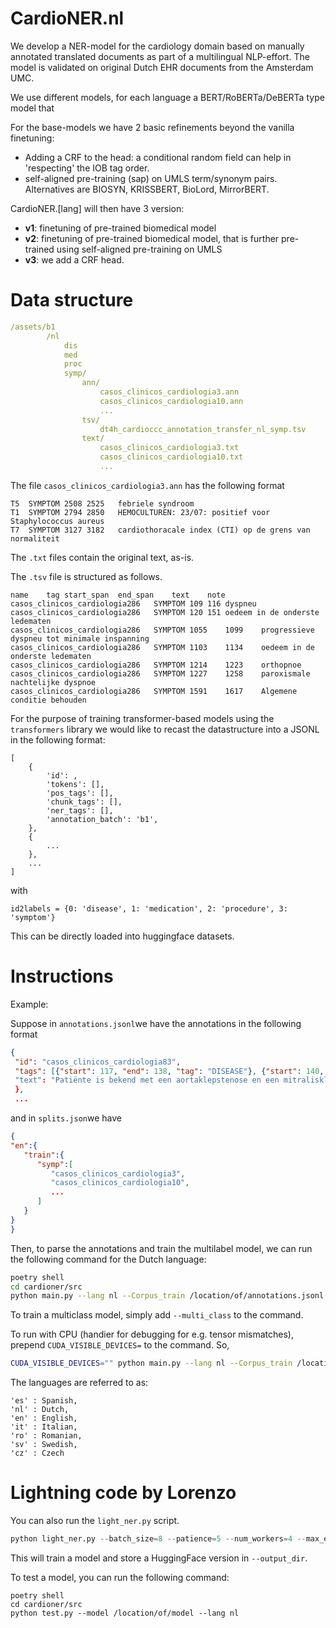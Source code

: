 # CardioNER.nl

We develop a NER-model for the cardiology domain based on manually annotated translated documents as part of a multilingual NLP-effort.
The model is validated on original Dutch EHR documents from the Amsterdam UMC.

We use different models, for each language a BERT/RoBERTa/DeBERTa type model that 


For the base-models we have 2 basic refinements beyond the vanilla finetuning:
* Adding a CRF to the head: a conditional random field can help in 'respecting' the IOB tag order.
* self-aligned pre-training (sap) on UMLS term/synonym pairs. Alternatives are BIOSYN, KRISSBERT, BioLord, MirrorBERT.

CardioNER.[lang] will then have 3 version:
* **v1**: finetuning of pre-trained biomedical model
* **v2**: finetuning of pre-trained biomedical model, that is further pre-trained using self-aligned pre-training on UMLS
* **v3**: we add a CRF head. 


# Data structure

```yaml
/assets/b1
        /nl
            dis
            med
            proc
            symp/
                ann/
                    casos_clinicos_cardiologia3.ann
                    casos_clinicos_cardiologia10.ann
                    ...
                tsv/
                    dt4h_cardioccc_annotation_transfer_nl_symp.tsv
                text/
                    casos_clinicos_cardiologia3.txt
                    casos_clinicos_cardiologia10.txt
                    ...
```


The file ```casos_clinicos_cardiologia3.ann``` has the following format
```tsv
T5	SYMPTOM 2508 2525	febriele syndroom
T1	SYMPTOM 2794 2850	HEMOCULTUREN: 23/07: positief voor Staphylococcus aureus
T7	SYMPTOM 3127 3182	cardiothoracale index (CTI) op de grens van normaliteit
```

The ```.txt``` files contain the original text, as-is.

The ```.tsv``` file is structured as follows.

```tsv
name	tag	start_span	end_span	text	note
casos_clinicos_cardiologia286	SYMPTOM	109	116	dyspneu
casos_clinicos_cardiologia286	SYMPTOM	120	151	oedeem in de onderste ledematen
casos_clinicos_cardiologia286	SYMPTOM	1055	1099	progressieve dyspneu tot minimale inspanning
casos_clinicos_cardiologia286	SYMPTOM	1103	1134	oedeem in de onderste ledematen
casos_clinicos_cardiologia286	SYMPTOM	1214	1223	orthopnoe
casos_clinicos_cardiologia286	SYMPTOM	1227	1258	paroxismale nachtelijke dyspnoe
casos_clinicos_cardiologia286	SYMPTOM	1591	1617	Algemene conditie behouden
```

For the purpose of training transformer-based models using the ```transformers``` library we would like to recast the
datastructure into a JSONL in the following format:
```jsonl
[
    {
        'id': ,
        'tokens': [],
        'pos_tags': [],
        'chunk_tags': [],
        'ner_tags': [],
        'annotation_batch': 'b1',
    },
    {
        ...
    },
    ...
]
```

with
```
id2labels = {0: 'disease', 1: 'medication', 2: 'procedure', 3: 'symptom'}
```

This can be directly loaded into huggingface datasets.

# Instructions

Example:

Suppose in ```annotations.jsonl```we have the annotations in the following format

```json
{
 "id": "casos_clinicos_cardiologia83",
 "tags": [{"start": 117, "end": 138, "tag": "DISEASE"}, {"start": 140, "end": 160, "tag": "DISEASE"},...
 "text": "Patiënte is bekend met een aortaklepstenose en een mitralisklepinsufficiëntie."
 },
 ...
```

and in ```splits.json```we have
```json
{
"en":{
   "train":{
      "symp":[
         "casos_clinicos_cardiologia3",
         "casos_clinicos_cardiologia10",
         ...
      ]
   }
}
}
```

Then, to parse the annotations and train the multilabel model, we can run the following command for the Dutch language:
```bash
poetry shell
cd cardioner/src
python main.py --lang nl --Corpus_train /location/of/annotations.jsonl --split_file /location/of/splits.json --parse_annotations --train_model --max_token_length 64 --batch_size 32 --chunk_size 64 --chunk_type centered
```

To train a multiclass model, simply add ```--multi_class``` to the command.

To run with CPU (handier for debugging for e.g. tensor mismatches), prepend ```CUDA_VISIBLE_DEVICES=``` to the command.
So,
```bash
CUDA_VISIBLE_DEVICES="" python main.py --lang nl --Corpus_train /location/of/annotations.jsonl --split_file /location/of/splits.json --parse_annotations --train_model --max_token_length 64 --batch_size 32 --chunk_size 64 --chunk_type centered
```

The languages are referred to as:
```
'es' : Spanish,
'nl' : Dutch,
'en' : English,
'it' : Italian,
'ro' : Romanian,
'sv' : Swedish,
'cz' : Czech
```

# Lightning code by Lorenzo 

You can also run the ```light_ner.py``` script.
```python
python light_ner.py --batch_size=8 --patience=5 --num_workers=4 --max_epochs=1 --root_path=/path/to/data --lang=it --devices=0 --model=IVN-RIN/bioBIT --output_dir /output/path
```

This will train a model and store a HuggingFace version in ```--output_dir```.

To test a model, you can run the following command:

```
poetry shell
cd cardioner/src
python test.py --model /location/of/model --lang nl
```


